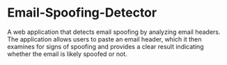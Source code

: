 # Email-Spoofing-Detector
A web application that detects email spoofing by analyzing email headers. The application allows users to paste an email header, which it then examines for signs of spoofing and provides a clear result indicating whether the email is likely spoofed or not.
